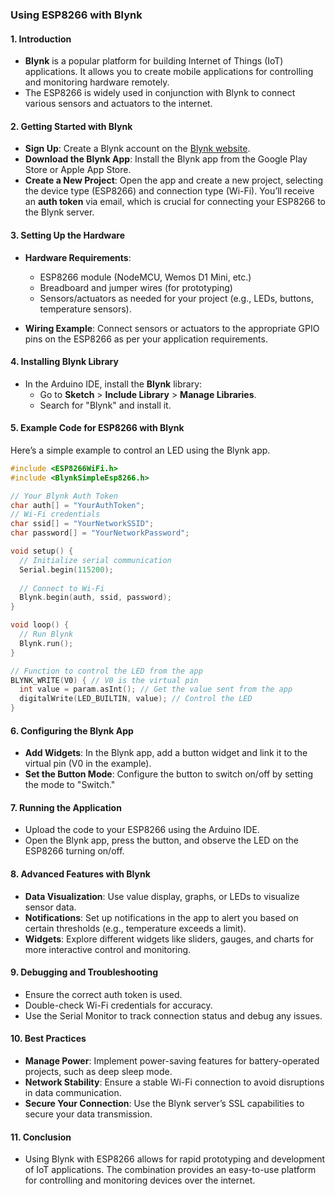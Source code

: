 ### **Using ESP8266 with Blynk**

#### 1. **Introduction**
- **Blynk** is a popular platform for building Internet of Things (IoT) applications. It allows you to create mobile applications for controlling and monitoring hardware remotely.
- The ESP8266 is widely used in conjunction with Blynk to connect various sensors and actuators to the internet.

#### 2. **Getting Started with Blynk**
- **Sign Up**: Create a Blynk account on the [Blynk website](https://blynk.io).
- **Download the Blynk App**: Install the Blynk app from the Google Play Store or Apple App Store.
- **Create a New Project**: Open the app and create a new project, selecting the device type (ESP8266) and connection type (Wi-Fi). You’ll receive an **auth token** via email, which is crucial for connecting your ESP8266 to the Blynk server.

#### 3. **Setting Up the Hardware**
- **Hardware Requirements**:
  - ESP8266 module (NodeMCU, Wemos D1 Mini, etc.)
  - Breadboard and jumper wires (for prototyping)
  - Sensors/actuators as needed for your project (e.g., LEDs, buttons, temperature sensors).

- **Wiring Example**: Connect sensors or actuators to the appropriate GPIO pins on the ESP8266 as per your application requirements.

#### 4. **Installing Blynk Library**
- In the Arduino IDE, install the **Blynk** library:
  - Go to **Sketch** > **Include Library** > **Manage Libraries**.
  - Search for "Blynk" and install it.

#### 5. **Example Code for ESP8266 with Blynk**
Here’s a simple example to control an LED using the Blynk app.

```cpp
#include <ESP8266WiFi.h>
#include <BlynkSimpleEsp8266.h>

// Your Blynk Auth Token
char auth[] = "YourAuthToken";
// Wi-Fi credentials
char ssid[] = "YourNetworkSSID";
char password[] = "YourNetworkPassword";

void setup() {
  // Initialize serial communication
  Serial.begin(115200);
  
  // Connect to Wi-Fi
  Blynk.begin(auth, ssid, password);
}

void loop() {
  // Run Blynk
  Blynk.run();
}

// Function to control the LED from the app
BLYNK_WRITE(V0) { // V0 is the virtual pin
  int value = param.asInt(); // Get the value sent from the app
  digitalWrite(LED_BUILTIN, value); // Control the LED
}
```

#### 6. **Configuring the Blynk App**
- **Add Widgets**: In the Blynk app, add a button widget and link it to the virtual pin (V0 in the example).
- **Set the Button Mode**: Configure the button to switch on/off by setting the mode to "Switch."

#### 7. **Running the Application**
- Upload the code to your ESP8266 using the Arduino IDE.
- Open the Blynk app, press the button, and observe the LED on the ESP8266 turning on/off.

#### 8. **Advanced Features with Blynk**
- **Data Visualization**: Use value display, graphs, or LEDs to visualize sensor data.
- **Notifications**: Set up notifications in the app to alert you based on certain thresholds (e.g., temperature exceeds a limit).
- **Widgets**: Explore different widgets like sliders, gauges, and charts for more interactive control and monitoring.

#### 9. **Debugging and Troubleshooting**
- Ensure the correct auth token is used.
- Double-check Wi-Fi credentials for accuracy.
- Use the Serial Monitor to track connection status and debug any issues.

#### 10. **Best Practices**
- **Manage Power**: Implement power-saving features for battery-operated projects, such as deep sleep mode.
- **Network Stability**: Ensure a stable Wi-Fi connection to avoid disruptions in data communication.
- **Secure Your Connection**: Use the Blynk server’s SSL capabilities to secure your data transmission.

#### 11. **Conclusion**
- Using Blynk with ESP8266 allows for rapid prototyping and development of IoT applications. The combination provides an easy-to-use platform for controlling and monitoring devices over the internet.
